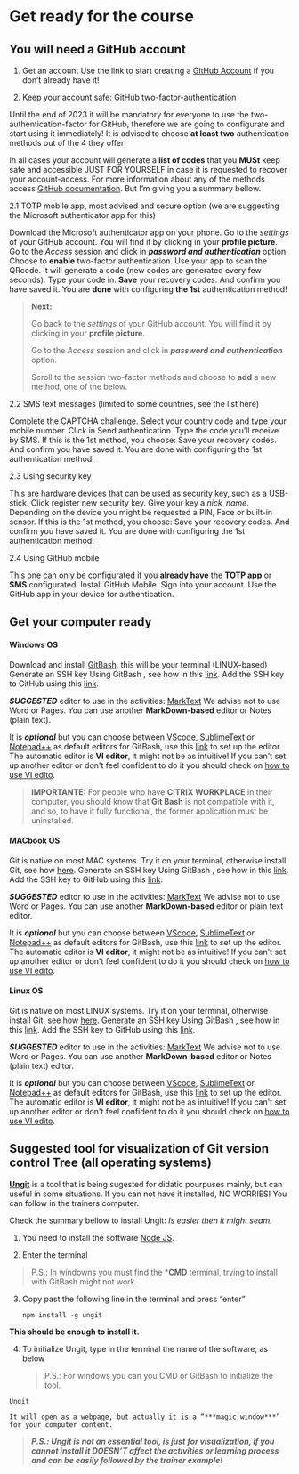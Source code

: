 # Get ready for the course

## You will need a GitHub account

1. Get an account
Use the link to start creating a [GitHub Account](https://github.com/signup?ref_cta=Sign+up&ref_loc=header+logged+out&ref_page=%2F&source=header-home) if you don’t already have it!

2. Keep your account safe: GitHub two-factor-authentication

Until the end of 2023 it will be mandatory for everyone to use the two-authentication-factor for GitHub, therefore we are going to configurate and start using it immediately! It is advised to choose **at least two** authentication methods out of the 4 they offer:

In all cases your account will generate a **list of codes** that you **MUSt** keep safe and accessible JUST FOR YOURSELF in case it is requested to recover your account-access. For more information about any of the methods access [GitHub documentation](https://docs.github.com/en/authentication/securing-your-account-with-two-factor-authentication-2fa/configuring-two-factor-authentication#configuring-two-factor-authentication-using-a-security-key). But I’m giving you a summary bellow.


2.1 TOTP mobile app, most advised and secure option (we are suggesting the Microsoft authenticator app for this)

Download the Microsoft authenticator app on your phone.
Go to the *settings* of your GitHub account. You will find it by clicking in your **profile picture**.
Go to the *Access* session and click in ***password and authentication*** option.
Choose to **enable** two-factor authentication.
Use your app to scan the QRcode.
    It will generate a code (new codes are generated every few seconds).
Type your code in.
**Save** your recovery codes. And confirm you have saved it.
You are **done** with configuring **the 1st** authentication method!

>**Next:**
>
> Go back to the *settings* of your GitHub account. You will find it by clicking in your **profile picture**.
>
> Go to the *Access* session and click in ***password and authentication*** option.
>
> Scroll to the session two-factor methods and choose to **add** a new method, one of the below.


2.2 SMS text messages (limited to some countries, see the list here)

Complete the CAPTCHA challenge.
Select your country code and type your mobile number.
Click in Send authentication.
Type the code you’ll receive by SMS.
If this is the 1st method, you choose:
    Save your recovery codes. And confirm you have saved it.
    You are done with configuring the 1st authentication method!


2.3 Using security key

This are hardware devices that can be used as security key, such as a USB-stick.
Click register new security key.
Give your key a *nick_name*.
Depending on the device you might be requested a PIN, Face or built-in sensor.
If this is the 1st method, you choose:
    Save your recovery codes. And confirm you have saved it.
    You are done with configuring the 1st authentication method!


2.4 Using GitHub mobile

This one can only be configurated if you **already have** the **TOTP app** or **SMS** configurated.
Install GitHub Mobile.
Sign into your account.
Use the GitHub app in your device for authentication.


## Get your computer ready

#### Windows OS
Download and install [GitBash](https://git-scm.com/downloads), this will be your terminal (LINUX-based)
Generate an SSH key Using GitBash , see how in this [link](https://docs.github.com/en/authentication/connecting-to-github-with-ssh/generating-a-new-ssh-key-and-adding-it-to-the-ssh-agent). 
Add the SSH key to GitHub using this [link](https://docs.github.com/en/authentication/connecting-to-github-with-ssh/adding-a-new-ssh-key-to-your-github-account).


***SUGGESTED*** editor to use in the activities: [MarkText](https://github.com/marktext/marktext#download-and-installation)
We advise not to use Word or Pages. You can use another **MarkDown-based** editor or Notes (plain text).

It is ***optional*** but you can choose between [VScode](https://code.visualstudio.com/Download), [SublimeText](https://www.sublimetext.com/download) or [Notepad++](https://notepad-plus-plus.org/downloads/) as default editors for GitBash, use this [link](https://docs.github.com/pt/get-started/getting-started-with-git/associating-text-editors-with-git) to set up the editor. 
The automatic editor is **VI editor**, it might not be as intuitive! If you can't set up another editor or don't feel confident to do it you should check on [how to use VI edito](https://www.cs.colostate.edu/helpdocs/vi.html).


> **IMPORTANTE:**
> For people who have **CITRIX WORKPLACE** in their computer, you should know that **Git Bash** is not compatible with it, and so, to have it fully functional, the former application must be uninstalled.


#### MACbook OS
Git is native on most MAC systems. Try it on your terminal, otherwise install Git, see how [here](https://github.com/git-guides/install-git).
Generate an SSH key Using GitBash , see how in this [link](https://docs.github.com/en/authentication/connecting-to-github-with-ssh/generating-a-new-ssh-key-and-adding-it-to-the-ssh-agent). 
Add the SSH key to GitHub using this [link](https://docs.github.com/en/authentication/connecting-to-github-with-ssh/adding-a-new-ssh-key-to-your-github-account).


***SUGGESTED*** editor to use in the activities: [MarkText](https://github.com/marktext/marktext#download-and-installation)
We advise not to use Word or Pages. You can use another **MarkDown-based** editor or plain text editor.
                             
It is ***optional*** but you can choose between [VScode](https://code.visualstudio.com/Download), [SublimeText](https://www.sublimetext.com/download) or [Notepad++](https://notepad-plus-plus.org/downloads/) as default editors for GitBash, use this [link](https://docs.github.com/pt/get-started/getting-started-with-git/associating-text-editors-with-git) to set up the editor. 
The automatic editor is **VI editor**, it might not be as intuitive! If you can't set up another editor or don't feel confident to do it you should check on [how to use VI edito](https://www.cs.colostate.edu/helpdocs/vi.html).


#### Linux OS
Git is native on most LINUX systems. Try it on your terminal, otherwise install Git, see how [here](https://github.com/git-guides/install-git).
Generate an SSH key Using GitBash , see how in this [link](https://docs.github.com/en/authentication/connecting-to-github-with-ssh/generating-a-new-ssh-key-and-adding-it-to-the-ssh-agent). 
Add the SSH key to GitHub using this [link](https://docs.github.com/en/authentication/connecting-to-github-with-ssh/adding-a-new-ssh-key-to-your-github-account).


***SUGGESTED*** editor to use in the activities: [MarkText](https://github.com/marktext/marktext#download-and-installation)
We advise not to use Word or Pages. You can use another **MarkDown-based** editor or Notes (plain text) editor.
                             
It is ***optional*** but you can choose between [VScode](https://code.visualstudio.com/Download), [SublimeText](https://www.sublimetext.com/download) or [Notepad++](https://notepad-plus-plus.org/downloads/) as default editors for GitBash, use this [link](https://docs.github.com/pt/get-started/getting-started-with-git/associating-text-editors-with-git) to set up the editor. 
The automatic editor is **VI editor**, it might not be as intuitive! If you can't set up another editor or don't feel confident to do it you should check on [how to use VI edito](https://www.cs.colostate.edu/helpdocs/vi.html).


## Suggested tool for visualization of Git version control Tree (all operating systems)

[**Ungit**](https://github.com/FredrikNoren/ungit) is a tool that is being sugested for didatic pourpuses mainly, but can useful in some situations. If you can not have it installed, NO WORRIES! You can follow in the trainers computer.

Check the summary bellow to install Ungit:
*Is easier then it might seam.*

1. You need to install the software [Node JS](https://nodejs.org/en/).

2. Enter the terminal
> P.S.: In windowns you must find the ***CMD** terminal, trying to install with GitBash might not work.

3. Copy past the following line in the terminal and press “enter”

   `npm install -g ungit`

**This should be enough to install it.**

4.  To initialize Ungit, type in the terminal the name of the software, as below
    > P.S.: For windows you can you CMD or GitBash to initialize the tool.

   `Ungit`

    It will open as a webpage, but actually it is a “***magic window***” for your computer content.

> ***P.S.: Ungit is not an essential tool, is just for visualization, if you cannot install it DOESN’T affect the activities or learning process and can be easily followed by the trainer example!***
